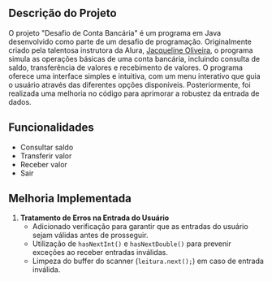 ## Descrição do Projeto

O projeto "Desafio de Conta Bancária" é um programa em Java desenvolvido como parte de um desafio de programação. Originalmente criado pela talentosa instrutora da Alura, [Jacqueline Oliveira](https://github.com/jacqueline-oliveira), o programa simula as operações básicas de uma conta bancária, incluindo consulta de saldo, transferência de valores e recebimento de valores. O programa oferece uma interface simples e intuitiva, com um menu interativo que guia o usuário através das diferentes opções disponíveis. Posteriormente, foi realizada uma melhoria no código para aprimorar a robustez da entrada de dados.

## Funcionalidades

- Consultar saldo
- Transferir valor
- Receber valor
- Sair

## Melhoria Implementada

1. **Tratamento de Erros na Entrada do Usuário**
   - Adicionado verificação para garantir que as entradas do usuário sejam válidas antes de prosseguir.
   - Utilização de `hasNextInt()` e `hasNextDouble()` para prevenir exceções ao receber entradas inválidas.
   - Limpeza do buffer do scanner (`leitura.next();`) em caso de entrada inválida.
  

